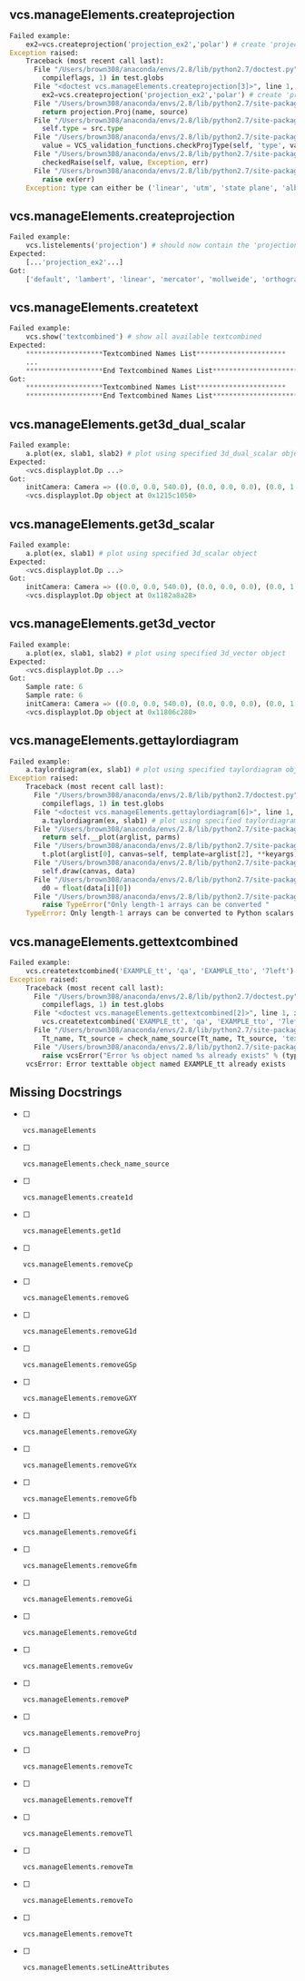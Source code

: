 vcs.manageElements.createprojection
-----------------------------------
```python
Failed example:
    ex2=vcs.createprojection('projection_ex2','polar') # create 'projection_ex2' from 'polar' template
Exception raised:
    Traceback (most recent call last):
      File "/Users/brown308/anaconda/envs/2.8/lib/python2.7/doctest.py", line 1315, in __run
        compileflags, 1) in test.globs
      File "<doctest vcs.manageElements.createprojection[3]>", line 1, in <module>
        ex2=vcs.createprojection('projection_ex2','polar') # create 'projection_ex2' from 'polar' template
      File "/Users/brown308/anaconda/envs/2.8/lib/python2.7/site-packages/vcs/manageElements.py", line 120, in createprojection
        return projection.Proj(name, source)
      File "/Users/brown308/anaconda/envs/2.8/lib/python2.7/site-packages/vcs/projection.py", line 434, in __init__
        self.type = src.type
      File "/Users/brown308/anaconda/envs/2.8/lib/python2.7/site-packages/vcs/projection.py", line 987, in _settype
        value = VCS_validation_functions.checkProjType(self, 'type', value)
      File "/Users/brown308/anaconda/envs/2.8/lib/python2.7/site-packages/vcs/VCS_validation_functions.py", line 1440, in checkProjType
        checkedRaise(self, value, Exception, err)
      File "/Users/brown308/anaconda/envs/2.8/lib/python2.7/site-packages/vcs/VCS_validation_functions.py", line 59, in checkedRaise
        raise ex(err)
    Exception: type can either be ('linear', 'utm', 'state plane', 'albers equal area', 'lambert', 'mercator', 'polar', 'polyconic', 'equid conic a', 'transverse mercator', 'stereographic', 'lambert azimuthal', 'azimuthal', 'gnomonic', 'orthographic', 'gen. vert. near per', 'sinusoidal', 'equirectangular', 'miller', 'van der grinten', 'hotin', 'robinson', 'space oblique', 'alaska', 'interrupted goode', 'mollweide', 'interrupted mollweide', 'hammer', 'wagner iv', 'wagner vii', 'oblated') or (0, 1, 2, 3, 4, 5, 6, 7, 8, 9, 10, 11, 12, 13, 14, 15, 16, 17, 18, 19, 20, 21, 22, 23, 24, 25, 26, 27, 28, 29, 30)
```
vcs.manageElements.createprojection
-----------------------------------
```python
Failed example:
    vcs.listelements('projection') # should now contain the 'projection_ex2' projection
Expected:
    [...'projection_ex2'...]
Got:
    ['default', 'lambert', 'linear', 'mercator', 'mollweide', 'orthographic', 'polar', 'polyconic', 'projection_ex1', 'robinson']
```
vcs.manageElements.createtext
-----------------------------
```python
Failed example:
    vcs.show('textcombined') # show all available textcombined
Expected:
    *******************Textcombined Names List**********************
    ...
    *******************End Textcombined Names List**********************
Got:
    *******************Textcombined Names List**********************
    *******************End Textcombined Names List**********************
```
vcs.manageElements.get3d_dual_scalar
------------------------------------
```python
Failed example:
    a.plot(ex, slab1, slab2) # plot using specified 3d_dual_scalar object
Expected:
    <vcs.displayplot.Dp ...>
Got:
    initCamera: Camera => ((0.0, 0.0, 540.0), (0.0, 0.0, 0.0), (0.0, 1.0, 0.0)) 
    <vcs.displayplot.Dp object at 0x1215c1050>
```
vcs.manageElements.get3d_scalar
-------------------------------
```python
Failed example:
    a.plot(ex, slab1) # plot using specified 3d_scalar object
Expected:
    <vcs.displayplot.Dp ...>
Got:
    initCamera: Camera => ((0.0, 0.0, 540.0), (0.0, 0.0, 0.0), (0.0, 1.0, 0.0)) 
    <vcs.displayplot.Dp object at 0x1182a8a28>
```
vcs.manageElements.get3d_vector
-------------------------------
```python
Failed example:
    a.plot(ex, slab1, slab2) # plot using specified 3d_vector object
Expected:
    <vcs.displayplot.Dp ...>
Got:
    Sample rate: 6 
    Sample rate: 6 
    initCamera: Camera => ((0.0, 0.0, 540.0), (0.0, 0.0, 0.0), (0.0, 1.0, 0.0)) 
    <vcs.displayplot.Dp object at 0x11806c280>
```
vcs.manageElements.gettaylordiagram
-----------------------------------
```python
Failed example:
    a.taylordiagram(ex, slab1) # plot using specified taylordiagram object
Exception raised:
    Traceback (most recent call last):
      File "/Users/brown308/anaconda/envs/2.8/lib/python2.7/doctest.py", line 1315, in __run
        compileflags, 1) in test.globs
      File "<doctest vcs.manageElements.gettaylordiagram[6]>", line 1, in <module>
        a.taylordiagram(ex, slab1) # plot using specified taylordiagram object
      File "/Users/brown308/anaconda/envs/2.8/lib/python2.7/site-packages/vcs/Canvas.py", line 1275, in taylordiagram
        return self.__plot(arglist, parms)
      File "/Users/brown308/anaconda/envs/2.8/lib/python2.7/site-packages/vcs/Canvas.py", line 3634, in __plot
        t.plot(arglist[0], canvas=self, template=arglist[2], **keyargs)
      File "/Users/brown308/anaconda/envs/2.8/lib/python2.7/site-packages/vcs/taylor.py", line 1965, in plot
        self.draw(canvas, data)
      File "/Users/brown308/anaconda/envs/2.8/lib/python2.7/site-packages/vcs/taylor.py", line 1205, in draw
        d0 = float(data[i][0])
      File "/Users/brown308/anaconda/envs/2.8/lib/python2.7/site-packages/numpy/ma/core.py", line 4182, in __float__
        raise TypeError("Only length-1 arrays can be converted "
    TypeError: Only length-1 arrays can be converted to Python scalars
```
vcs.manageElements.gettextcombined
----------------------------------
```python
Failed example:
    vcs.createtextcombined('EXAMPLE_tt', 'qa', 'EXAMPLE_tto', '7left') # Create 'EXAMPLE_tt' and 'EXAMPLE_tto'
Exception raised:
    Traceback (most recent call last):
      File "/Users/brown308/anaconda/envs/2.8/lib/python2.7/doctest.py", line 1315, in __run
        compileflags, 1) in test.globs
      File "<doctest vcs.manageElements.gettextcombined[2]>", line 1, in <module>
        vcs.createtextcombined('EXAMPLE_tt', 'qa', 'EXAMPLE_tto', '7left') # Create 'EXAMPLE_tt' and 'EXAMPLE_tto'
      File "/Users/brown308/anaconda/envs/2.8/lib/python2.7/site-packages/vcs/manageElements.py", line 1365, in createtextcombined
        Tt_name, Tt_source = check_name_source(Tt_name, Tt_source, 'texttable')
      File "/Users/brown308/anaconda/envs/2.8/lib/python2.7/site-packages/vcs/manageElements.py", line 57, in check_name_source
        raise vcsError("Error %s object named %s already exists" % (typ, name))
    vcsError: Error texttable object named EXAMPLE_tt already exists
```

Missing Docstrings
------------------
- [ ]     vcs.manageElements
- [ ]     vcs.manageElements.check_name_source
- [ ]     vcs.manageElements.create1d
- [ ]     vcs.manageElements.get1d
- [ ]     vcs.manageElements.removeCp
- [ ]     vcs.manageElements.removeG
- [ ]     vcs.manageElements.removeG1d
- [ ]     vcs.manageElements.removeGSp
- [ ]     vcs.manageElements.removeGXY
- [ ]     vcs.manageElements.removeGXy
- [ ]     vcs.manageElements.removeGYx
- [ ]     vcs.manageElements.removeGfb
- [ ]     vcs.manageElements.removeGfi
- [ ]     vcs.manageElements.removeGfm
- [ ]     vcs.manageElements.removeGi
- [ ]     vcs.manageElements.removeGtd
- [ ]     vcs.manageElements.removeGv
- [ ]     vcs.manageElements.removeP
- [ ]     vcs.manageElements.removeProj
- [ ]     vcs.manageElements.removeTc
- [ ]     vcs.manageElements.removeTf
- [ ]     vcs.manageElements.removeTl
- [ ]     vcs.manageElements.removeTm
- [ ]     vcs.manageElements.removeTo
- [ ]     vcs.manageElements.removeTt
- [ ]     vcs.manageElements.setLineAttributes
